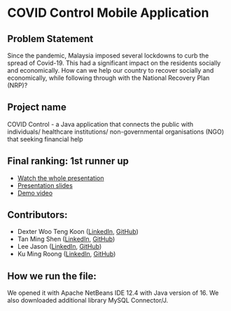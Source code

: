 # COVID Control Mobile Application
## Problem Statement
Since the pandemic, Malaysia imposed several lockdowns to curb the spread of Covid-19. This had a significant impact on the residents socially and economically. How can we help our country to recover socially and economically, while following through with the National Recovery Plan (NRP)?

## Project name
COVID Control - a Java application that connects the public with individuals/ healthcare institutions/ non-governmental organisations (NGO) that seeking financial help 

## Final ranking: 1st runner up
* [Watch the whole presentation](https://fb.watch/7D4_jH3g2j/)
* [Presentation slides](https://drive.google.com/file/d/1iOzMJa7NYANwuXr9IPyie9lD9VndvUwH/view?usp=sharing)
* [Demo video](https://www.youtube.com/watch?v=WJscC7L48B4&t=1s&ab_channel=hsl52HK)

## Contributors: 
* Dexter Woo Teng Koon ([LinkedIn](https://www.linkedin.com/in/dexterwootengkoon/), [GitHub](https://github.com/Dexter-WOO))
* Tan Ming Shen ([LinkedIn](https://www.linkedin.com/in/tan-ming-shen/), [GitHub](https://github.com/Mingshen120))
* Lee Jason ([LinkedIn](https://www.linkedin.com/in/lee-js/), [GitHub](https://github.com/JsLeeeee))
* Ku Ming Roong ([LinkedIn](https://www.linkedin.com/in/mrku/), [GitHub](https://github.com/RonKu01))

## How we run the file:
We opened it with Apache NetBeans IDE 12.4 with Java version of 16. We also downloaded additional library MySQL Connector/J.

